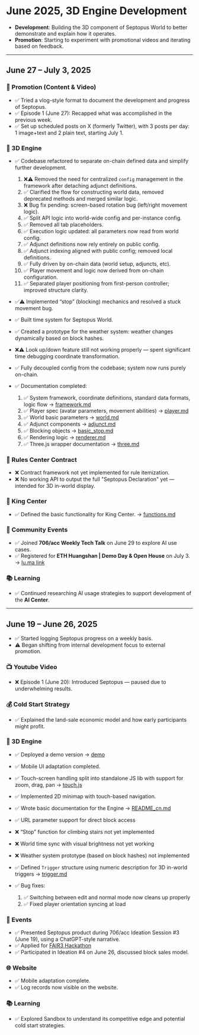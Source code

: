 # June 2025, 3D Engine Development

* **Development**: Building the 3D component of Septopus World to better demonstrate and explain how it operates.
* **Promotion**: Starting to experiment with promotional videos and iterating based on feedback.

---

## **June 27 – July 3, 2025**

### 📣 Promotion (Content & Video)

* ✅ Tried a vlog-style format to document the development and progress of Septopus.
* ✅ Episode 1 (June 27): Recapped what was accomplished in the previous week.
* ✅ Set up scheduled posts on X (formerly Twitter), with 3 posts per day: 1 image+text and 2 plain text, starting July 1.

### 🧱 3D Engine

* ✅ Codebase refactored to separate on-chain defined data and simplify further development.

  1. ❌⚠️ Removed the need for centralized `config` management in the framework after detaching adjunct definitions.
  2. ✅ Clarified the flow for constructing world data, removed deprecated methods and merged similar logic.
  3. ❌ Bug fix pending: screen-based rotation bug (left/right movement logic).
  4. ✅ Split API logic into world-wide config and per-instance config.
  5. ✅ Removed all tab placeholders.
  6. ✅ Execution logic updated: all parameters now read from world config.
  7. ✅ Adjunct definitions now rely entirely on public config.
  8. ✅ Adjunct indexing aligned with public config; removed local definitions.
  9. ✅ Fully driven by on-chain data (world setup, adjuncts, etc).
  10. ✅ Player movement and logic now derived from on-chain configuration.
  11. ✅ Separated player positioning from first-person controller; improved structure clarity.
* ✅⚠️ Implemented “stop” (blocking) mechanics and resolved a stuck movement bug.
* ✅ Built time system for Septopus World.
* ✅ Created a prototype for the weather system: weather changes dynamically based on block hashes.
* ❌⚠️ Look up/down feature still not working properly — spent significant time debugging coordinate transformation.
* ✅ Fully decoupled config from the codebase; system now runs purely on-chain.
* ✅ Documentation completed:

  1. ✅ System framework, coordinate definitions, standard data formats, logic flow → [framework.md](https://github.com/septopus-rex/world/blob/main/engine/src/septopus/docs/cn/framework.md)
  2. ✅ Player spec (avatar parameters, movement abilities) → [player.md](https://github.com/septopus-rex/world/blob/main/engine/src/septopus/docs/cn/player.md)
  3. ✅ World basic parameters → [world.md](https://github.com/septopus-rex/world/blob/main/engine/src/septopus/docs/cn/world.md)
  4. ✅ Adjunct components → [adjunct.md](https://github.com/septopus-rex/world/blob/main/engine/src/septopus/docs/cn/adjunct.md)
  5. ✅ Blocking objects → [basic\_stop.md](https://github.com/septopus-rex/world/blob/main/engine/src/septopus/docs/cn/basic_stop.md)
  6. ✅ Rendering logic → [renderer.md](https://github.com/septopus-rex/world/blob/main/engine/src/septopus/docs/cn/renderer.md)
  7. ✅ Three.js wrapper documentation → [three.md](https://github.com/septopus-rex/world/blob/main/engine/src/septopus/docs/cn/three.md)

### 🧾 Rules Center Contract

* ❌ Contract framework not yet implemented for rule itemization.
* ❌ No working API to output the full "Septopus Declaration" yet — intended for 3D in-world display.

### 👑 King Center

* ✅ Defined the basic functionality for King Center. → [functions.md](https://github.com/septopus-rex/king/blob/main/document/cn/functions.md)

### 🎤 Community Events

* ✅ Joined **706/acc Weekly Tech Talk** on June 29 to explore AI use cases.
* ✅ Registered for **ETH Huangshan | Demo Day & Open House** on July 3. → [lu.ma link](https://lu.ma/z6nrx1ye?tk=yDIkyR)

### 📚 Learning

* ✅ Continued researching AI usage strategies to support development of the **AI Center**.

---

## **June 19 – June 26, 2025**

* ✅ Started logging Septopus progress on a weekly basis.
* ⚠️ Began shifting from internal development focus to external promotion.

### 📺 Youtube Video

* ❌ Episode 1 (June 20): Introduced Septopus — paused due to underwhelming results.

### 💰 Cold Start Strategy

* ✅ Explained the land-sale economic model and how early participants might profit.

### 🧱 3D Engine

* ✅ Deployed a demo version → [demo](https://world.septopus.xyz/demo)
* ✅ Mobile UI adaptation completed.
* ✅ Touch-screen handling split into standalone JS lib with support for zoom, drag, pan → [touch.js](https://github.com/septopus-rex/world/blob/main/engine/src/septopus/lib/touch.js)
* ✅ Implemented 2D minimap with touch-based navigation.
* ✅ Wrote basic documentation for the Engine → [README\_cn.md](https://github.com/septopus-rex/world/blob/main/engine/src/septopus/README_cn.md)
* ✅ URL parameter support for direct block access
* ❌ “Stop” function for climbing stairs not yet implemented
* ❌ World time sync with visual brightness not yet working
* ❌ Weather system prototype (based on block hashes) not implemented
* ✅ Defined `Trigger` structure using numeric description for 3D in-world triggers → [trigger.md](https://github.com/septopus-rex/world/blob/main/engine/src/septopus/docs/cn/trigger.md)
* ✅ Bug fixes:

  1. ✅ Switching between edit and normal mode now cleans up properly
  2. ✅ Fixed player orientation syncing at load

### 🎤 Events

* ✅ Presented Septopus product during 706/acc Ideation Session #3 (June 19), using a ChatGPT-style narrative.
* ✅ Applied for [FAIR3 Hackathon](https://mp.weixin.qq.com/s/Y30gXokTbNCPRtqTxoopSw)
* ✅ Participated in Ideation #4 on June 26, discussed block sales model.

### 🌐 Website

* ✅ Mobile adaptation complete.
* ✅ Log records now visible on the website.

### 📚 Learning

* ✅ Explored Sandbox to understand its competitive edge and potential cold start strategies.